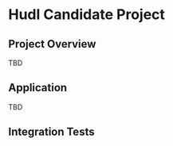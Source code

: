 # Hudl Candidate Project

## Project Overview

TBD

## Application

TBD

## Integration Tests







